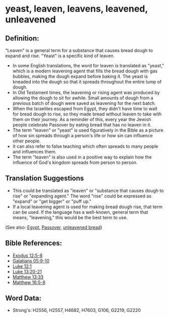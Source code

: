 # yeast, leaven, leavens, leavened, unleavened #

## Definition: ##

"Leaven" is a general term for a substance that causes bread dough to expand and rise. "Yeast" is a specific kind of leaven.

* In some English translations, the word for leaven is translated as "yeast," which is a modern leavening agent that fills the bread dough with gas bubbles, making the dough expand before baking it. The yeast is kneaded into the dough so that it spreads throughout the entire lump of dough.
* In Old Testament times, the leavening or rising agent was produced by allowing the dough to sit for awhile. Small amounts of dough from a previous batch of dough were saved as leavening for the next batch.
* When the Israelites escaped from Egypt, they didn't have time to wait for bread dough to rise, so they made bread without leaven to take with them on their journey. As a reminder of this, every year the Jewish people celebrate Passover by eating bread that has no leaven in it.
* The term "leaven" or "yeast" is used figuratively in the Bible as a picture of how sin spreads through a person's life or how sin can influence other people.
* It can also refer to false teaching which often spreads to many people and influences them.
* The term "leaven" is also used in a positive way to explain how the influence of God's kingdom spreads from person to person.

## Translation Suggestions ##

* This could be translated as "leaven" or "substance that causes dough to rise" or "expanding agent." The word "rise" could be expressed as "expand" or "get bigger" or "puff up."
* If a local leavening agent is used for making bread dough rise, that term can be used. If the language has a well-known, general term that means, "leavening," this would be the best term to use.
  

(See also: [Egypt](../names/egypt.md), [Passover](../kt/passover.md), [unleavened bread](../kt/unleavenedbread.md))

## Bible References: ##

 

* [Exodus 12:5-8](rc://en/tn/help/exo/12/05)
* [Galatians 05:9-10](rc://en/tn/help/gal/05/09)
* [Luke 12:1](rc://en/tn/help/luk/12/01)
* [Luke 13:20-21](rc://en/tn/help/luk/13/20)
* [Matthew 13:33](rc://en/tn/help/mat/13/33)
* [Matthew 16:5-8](rc://en/tn/help/mat/16/05)

## Word Data: ##

* Strong's: H2556, H2557, H4682, H7603, G106, G2219, G2220
